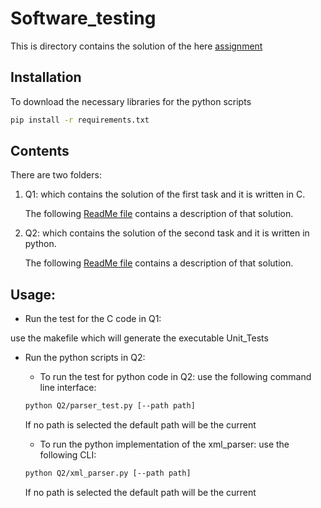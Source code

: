 # Software_testing
This is directory contains the solution of the here [assignment](SW_and_HW_functional_verification_Home_assignment_v16.pdf)



## Installation

To download the necessary libraries for the python scripts

```bash
pip install -r requirements.txt
```

## Contents

  There are two folders:
  1. Q1: which contains the solution of the first task and it is written in C.

      The following [ReadMe file](Q1/ReadMe.md) contains a description of that solution.

  1. Q2: which contains the solution of the second task and it is written in python.

      The following [ReadMe file](Q2/ReadMe.md) contains a description of that solution.

## Usage:

* Run the test for the C code in Q1:

 use the makefile which will generate the executable Unit_Tests

* Run the python scripts in Q2:


  - To run the test for python code in Q2:
  use the following command line interface:

  ```bash
  python Q2/parser_test.py [--path path]
  ```

  If no path is selected the default path will be the current

  - To run the python implementation of the xml_parser:
  use the following CLI:

  ```bash
  python Q2/xml_parser.py [--path path]
  ```

  If no path is selected the default path will be the current
